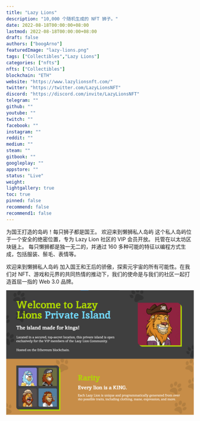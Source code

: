 ```yaml
---
title: "Lazy Lions"
description: "10,000 个随机生成的 NFT 狮子。"
date: 2022-08-18T00:00:00+08:00
lastmod: 2022-08-18T00:00:00+08:00
draft: false
authors: ["boogArno"]
featuredImage: "lazy-lions.png"
tags: ["Collectibles","Lazy Lions"]
categories: ["nfts"]
nfts: ["Collectibles"]
blockchain: "ETH"
website: "https://www.lazylionsnft.com/"
twitter: "https://twitter.com/LazyLionsNFT"
discord: "https://discord.com/invite/LazyLionsNFT"
telegram: ""
github: ""
youtube: ""
twitch: ""
facebook: ""
instagram: ""
reddit: ""
medium: ""
steam: ""
gitbook: ""
googleplay: ""
appstore: ""
status: "Live"
weight: 
lightgallery: true
toc: true
pinned: false
recommend: false
recommend1: false
---
```

为国王打造的岛屿！每只狮子都是国王。
欢迎来到懒狮私人岛屿
这个私人岛屿位于一个安全的绝密位置，专为 Lazy Lion 社区的 VIP 会员开放。
托管在以太坊区块链上。
每只懒狮都是独一无二的，并通过 160 多种可能的特征以编程方式生成，包括服装、鬃毛、表情等。

欢迎来到懒狮私人岛屿
加入国王和王后的骄傲，探索元宇宙的所有可能性。在我们对 NFT、游戏和元界的共同热情的推动下，我们的使命是与我们的社区一起打造首屈一指的 Web 3.0 品牌。

![lazylions-dapp-collectibles-ethereum-image2_6bffbf4cfbcdd06bc7f201231ba6692d](lazylions-dapp-collectibles-ethereum-image2_6bffbf4cfbcdd06bc7f201231ba6692d.png)